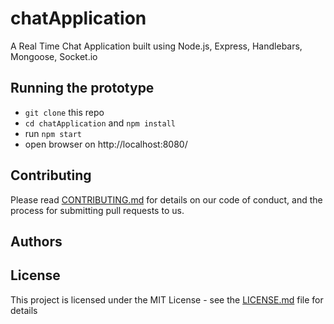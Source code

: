 # chatApplication
A Real Time Chat Application built using Node.js, Express, Handlebars, Mongoose, Socket.io

## Running the prototype

* `git clone` this repo
* `cd chatApplication` and `npm install`
* run `npm start`
* open browser on http://localhost:8080/

## Contributing

Please read [CONTRIBUTING.md](https://gist.github.com/PurpleBooth/b24679402957c63ec426) for details on our code of conduct, and the process for submitting pull requests to us.

## Authors

## License

This project is licensed under the MIT License - see the [LICENSE.md](LICENSE.md) file for details

